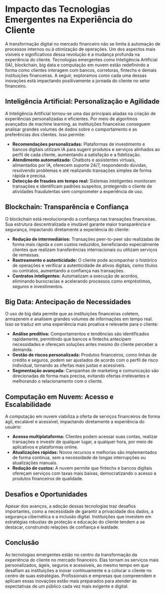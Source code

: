 # Impacto das Tecnologias Emergentes na Experiência do Cliente

A transformação digital no mercado financeiro não se limita à automação de processos internos ou à otimização de operações. Um dos aspectos mais visíveis e significativos dessa revolução é a mudança profunda na experiência do cliente. Tecnologias emergentes como Inteligência Artificial (IA), blockchain, big data e computação em nuvem estão redefinindo a forma como clientes interagem com bancos, corretoras, fintechs e demais instituições financeiras. A seguir, exploramos como cada uma dessas inovações está impactando positivamente a jornada do cliente no setor financeiro.

## Inteligência Artificial: Personalização e Agilidade

A Inteligência Artificial tornou-se uma das principais aliadas na criação de experiências personalizadas e eficientes. Por meio de algoritmos avançados de machine learning, as instituições financeiras conseguem analisar grandes volumes de dados sobre o comportamento e as preferências dos clientes. Isso permite:

- **Recomendações personalizadas:** Plataformas de investimento e bancos digitais utilizam IA para sugerir produtos e serviços alinhados ao perfil de cada cliente, aumentando a satisfação e a fidelização.
- **Atendimento automatizado:** Chatbots e assistentes virtuais, alimentados por IA, oferecem suporte 24/7, respondendo dúvidas, resolvendo problemas e até realizando transações simples de forma rápida e precisa.
- **Detecção de fraudes em tempo real:** Sistemas inteligentes monitoram transações e identificam padrões suspeitos, protegendo o cliente de atividades fraudulentas sem comprometer a experiência de uso.

## Blockchain: Transparência e Confiança

O blockchain está revolucionando a confiança nas transações financeiras. Sua estrutura descentralizada e imutável garante maior transparência e segurança, impactando diretamente a experiência do cliente:

- **Redução de intermediários:** Transações peer-to-peer são realizadas de forma mais rápida e com custos reduzidos, beneficiando especialmente clientes que realizam transferências internacionais ou utilizam serviços de remessas.
- **Rastreamento e autenticidade:** O cliente pode acompanhar o histórico de operações e verificar a autenticidade de ativos digitais, como títulos ou contratos, aumentando a confiança nas transações.
- **Contratos inteligentes:** Automatizam a execução de acordos, eliminando burocracias e acelerando processos como empréstimos, seguros e investimentos.

## Big Data: Antecipação de Necessidades

O uso de big data permite que as instituições financeiras coletem, armazenem e analisem grandes volumes de informações em tempo real. Isso se traduz em uma experiência mais proativa e relevante para o cliente:

- **Análise preditiva:** Comportamentos e tendências são identificados rapidamente, permitindo que bancos e fintechs antecipem necessidades e ofereçam soluções antes mesmo do cliente perceber a demanda.
- **Gestão de riscos personalizada:** Produtos financeiros, como linhas de crédito e seguros, podem ser ajustados de acordo com o perfil de risco individual, tornando as ofertas mais justas e acessíveis.
- **Segmentação avançada:** Campanhas de marketing e comunicação são direcionadas de forma mais precisa, evitando ofertas irrelevantes e melhorando o relacionamento com o cliente.

## Computação em Nuvem: Acesso e Escalabilidade

A computação em nuvem viabiliza a oferta de serviços financeiros de forma ágil, escalável e acessível, impactando diretamente a experiência do usuário:

- **Acesso multiplataforma:** Clientes podem acessar suas contas, realizar transações e investir de qualquer lugar, a qualquer hora, por meio de aplicativos e plataformas online.
- **Atualizações rápidas:** Novos recursos e melhorias são implementados de forma contínua, sem a necessidade de longas interrupções ou atualizações manuais.
- **Redução de custos:** A nuvem permite que fintechs e bancos digitais ofereçam serviços com taxas mais baixas, democratizando o acesso a produtos financeiros de qualidade.

## Desafios e Oportunidades

Apesar dos avanços, a adoção dessas tecnologias traz desafios importantes, como a necessidade de garantir a privacidade dos dados, a segurança cibernética e a inclusão digital. Instituições que investem em estratégias robustas de proteção e educação do cliente tendem a se destacar, construindo relações de confiança e lealdade.

## Conclusão

As tecnologias emergentes estão no centro da transformação da experiência do cliente no mercado financeiro. Elas tornam os serviços mais personalizados, ágeis, seguros e acessíveis, ao mesmo tempo em que desafiam as instituições a inovar continuamente e a colocar o cliente no centro de suas estratégias. Profissionais e empresas que compreendem e aplicam essas inovações estão mais preparados para atender às expectativas de um público cada vez mais exigente e digital.